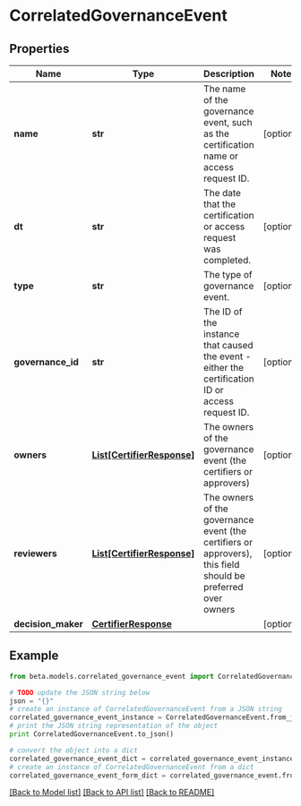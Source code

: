 # CorrelatedGovernanceEvent


## Properties
Name | Type | Description | Notes
------------ | ------------- | ------------- | -------------
**name** | **str** | The name of the governance event, such as the certification name or access request ID. | [optional] 
**dt** | **str** | The date that the certification or access request was completed. | [optional] 
**type** | **str** | The type of governance event. | [optional] 
**governance_id** | **str** | The ID of the instance that caused the event - either the certification ID or access request ID. | [optional] 
**owners** | [**List[CertifierResponse]**](CertifierResponse.md) | The owners of the governance event (the certifiers or approvers) | [optional] 
**reviewers** | [**List[CertifierResponse]**](CertifierResponse.md) | The owners of the governance event (the certifiers or approvers), this field should be preferred over owners | [optional] 
**decision_maker** | [**CertifierResponse**](CertifierResponse.md) |  | [optional] 

## Example

```python
from beta.models.correlated_governance_event import CorrelatedGovernanceEvent

# TODO update the JSON string below
json = "{}"
# create an instance of CorrelatedGovernanceEvent from a JSON string
correlated_governance_event_instance = CorrelatedGovernanceEvent.from_json(json)
# print the JSON string representation of the object
print CorrelatedGovernanceEvent.to_json()

# convert the object into a dict
correlated_governance_event_dict = correlated_governance_event_instance.to_dict()
# create an instance of CorrelatedGovernanceEvent from a dict
correlated_governance_event_form_dict = correlated_governance_event.from_dict(correlated_governance_event_dict)
```
[[Back to Model list]](../README.md#documentation-for-models) [[Back to API list]](../README.md#documentation-for-api-endpoints) [[Back to README]](../README.md)


